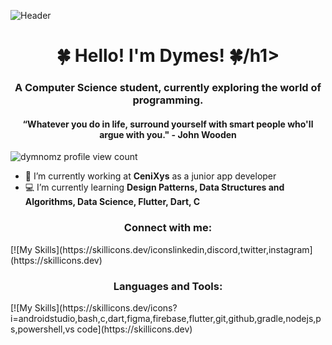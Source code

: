 ![Header](./dymesbanner.png)
<h1 align="center">🍀 Hello! I'm Dymes! 🍀/h1>
<h3 align="center">A Computer Science student, currently exploring the world of programming.</h3>
<h4 align="center">“Whatever you do in life, surround yourself with smart people who'll argue with you." - John Wooden</h4>
<p align="left"> <img src="https://komarev.com/ghpvc/?username=dymnomz&label=Profile%20views&color=32a86d&style=flat-square&label=Profile+Views" alt="dymnomz profile view count" /> </p>

- 🏢 I’m currently working at **CeniXys** as a junior app developer
- 💻 I’m currently learning **Design Patterns, Data Structures and Algorithms, Data Science, Flutter, Dart, C**

<h3 align="Center">Connect with me:</h3>
[![My Skills](https://skillicons.dev/iconslinkedin,discord,twitter,instagram](https://skillicons.dev)

<h3 align="Center">Languages and Tools:</h3>
[![My Skills](https://skillicons.dev/icons?i=androidstudio,bash,c,dart,figma,firebase,flutter,git,github,gradle,nodejs,ps,powershell,vs code](https://skillicons.dev)
